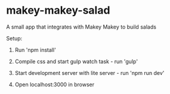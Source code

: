 # makey-makey-salad
A small app that integrates with Makey Makey to build salads

Setup:

1. Run 'npm install'

1. Compile css and start gulp watch task - run 'gulp'

1. Start development server with lite server - run 'npm run dev'

1. Open localhost:3000 in browser

